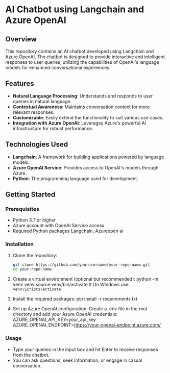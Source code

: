 # AI Chatbot using Langchain and Azure OpenAI

## Overview

This repository contains an AI chatbot developed using Langchain and Azure OpenAI. The chatbot is designed to provide interactive and intelligent responses to user queries, utilizing the capabilities of OpenAI's language models for enhanced conversational experiences.

## Features

- **Natural Language Processing**: Understands and responds to user queries in natural language.
- **Contextual Awareness**: Maintains conversation context for more relevant responses.
- **Customizable**: Easily extend the functionality to suit various use cases.
- **Integration with Azure OpenAI**: Leverages Azure's powerful AI infrastructure for robust performance.

## Technologies Used

- **Langchain**: A framework for building applications powered by language models.
- **Azure OpenAI Service**: Provides access to OpenAI's models through Azure.
- **Python**: The programming language used for development.

## Getting Started

### Prerequisites

- Python 3.7 or higher
- Azure account with OpenAI Service access
- Required Python packages Langchain, Azureopen ai

### Installation

1. Clone the repository:
   ```bash
   git clone https://github.com/yourusername/your-repo-name.git
   cd your-repo-name
   
2. Create a virtual environment (optional but recommended):
   python -m venv venv
   source venv/bin/activate  # On Windows use `venv\Scripts\activate`
   
3. Install the required packages:
   pip install -r requirements.txt

4. Set up Azure OpenAI configuration:
   Create a .env file in the root directory and add your Azure OpenAI credentials:
   AZURE_OPENAI_API_KEY=your_api_key
   AZURE_OPENAI_ENDPOINT=https://your-openai-endpoint.azure.com/

### Usage

- Type your queries in the input box and hit Enter to receive responses from the chatbot.
- You can ask questions, seek information, or engage in casual conversation.
